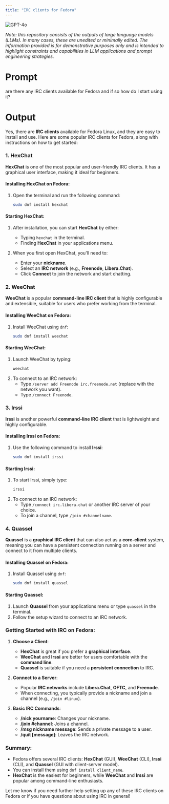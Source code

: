 ```yaml
---
title: "IRC clients for Fedora"
---
```

![GPT-4o](https://img.shields.io/badge/GPT--4o-3333FF?style=for-the-badge&logo=openai&logoColor=white)



*Note: this repository consists of the outputs of large language models (LLMs). In many cases, these are unedited or minimally edited. The information provided is for demonstrative purposes only and is intended to highlight constraints and capabilities in LLM applications and prompt engineering strategies.*


# Prompt

are there any IRC clients available for Fedora and if so how do I start using it?

# Output



Yes, there are **IRC clients** available for Fedora Linux, and they are easy to install and use. Here are some popular IRC clients for Fedora, along with instructions on how to get started:

### **1. HexChat**
**HexChat** is one of the most popular and user-friendly IRC clients. It has a graphical user interface, making it ideal for beginners.

#### **Installing HexChat on Fedora**:
1. Open the terminal and run the following command:
   ```bash
   sudo dnf install hexchat
   ```

#### **Starting HexChat**:
1. After installation, you can start **HexChat** by either:
   - Typing `hexchat` in the terminal.
   - Finding **HexChat** in your applications menu.

2. When you first open HexChat, you'll need to:
   - Enter your **nickname**.
   - Select an **IRC network** (e.g., **Freenode**, **Libera.Chat**).
   - Click **Connect** to join the network and start chatting.

### **2. WeeChat**
**WeeChat** is a popular **command-line IRC client** that is highly configurable and extensible, suitable for users who prefer working from the terminal.

#### **Installing WeeChat on Fedora**:
1. Install WeeChat using `dnf`:
   ```bash
   sudo dnf install weechat
   ```

#### **Starting WeeChat**:
1. Launch WeeChat by typing:
   ```bash
   weechat
   ```
2. To connect to an IRC network:
   - Type `/server add Freenode irc.freenode.net` (replace with the network you want).
   - Type `/connect Freenode`.

### **3. Irssi**
**Irssi** is another powerful **command-line IRC client** that is lightweight and highly configurable.

#### **Installing Irssi on Fedora**:
1. Use the following command to install **Irssi**:
   ```bash
   sudo dnf install irssi
   ```

#### **Starting Irssi**:
1. To start Irssi, simply type:
   ```bash
   irssi
   ```
2. To connect to an IRC network:
   - Type `/connect irc.libera.chat` or another IRC server of your choice.
   - To join a channel, type `/join #channelname`.

### **4. Quassel**
**Quassel** is a **graphical IRC client** that can also act as a **core-client** system, meaning you can have a persistent connection running on a server and connect to it from multiple clients.

#### **Installing Quassel on Fedora**:
1. Install Quassel using `dnf`:
   ```bash
   sudo dnf install quassel
   ```

#### **Starting Quassel**:
1. Launch **Quassel** from your applications menu or type `quassel` in the terminal.
2. Follow the setup wizard to connect to an IRC network.

### **Getting Started with IRC on Fedora**:
1. **Choose a Client**:
   - **HexChat** is great if you prefer a **graphical interface**.
   - **WeeChat** and **Irssi** are better for users comfortable with the **command line**.
   - **Quassel** is suitable if you need a **persistent connection** to IRC.

2. **Connect to a Server**:
   - Popular **IRC networks** include **Libera.Chat**, **OFTC**, and **Freenode**.
   - When connecting, you typically provide a nickname and join a channel (e.g., `/join #linux`).

3. **Basic IRC Commands**:
   - **/nick yourname**: Changes your nickname.
   - **/join #channel**: Joins a channel.
   - **/msg nickname message**: Sends a private message to a user.
   - **/quit [message]**: Leaves the IRC network.

### **Summary**:
- Fedora offers several IRC clients: **HexChat** (GUI), **WeeChat** (CLI), **Irssi** (CLI), and **Quassel** (GUI with client-server model).
- You can install them using `dnf install client_name`.
- **HexChat** is the easiest for beginners, while **WeeChat** and **Irssi** are popular among command-line enthusiasts.

Let me know if you need further help setting up any of these IRC clients on Fedora or if you have questions about using IRC in general!